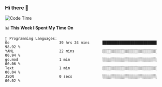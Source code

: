 ### Hi there 👋

<!--
**CrazyCollin/crazycollin** is a ✨ _special_ ✨ repository because its `README.md` (this file) appears on your GitHub profile.

Here are some ideas to get you started:

- 🔭 I’m currently working on ...
- 🌱 I’m currently learning ...
- 👯 I’m looking to collaborate on ...
- 🤔 I’m looking for help with ...
- 💬 Ask me about ...
- 📫 How to reach me: ...
- 😄 Pronouns: ...
- ⚡ Fun fact: ...
-->

<!--START_SECTION:waka-->
![Code Time](http://img.shields.io/badge/Code%20Time-1%2C508%20hrs%2013%20mins-blue)

📊 **This Week I Spent My Time On** 

```text
💬 Programming Languages: 
Go                       39 hrs 24 mins      █████████████████████████   98.92 % 
YAML                     22 mins             ░░░░░░░░░░░░░░░░░░░░░░░░░   00.94 % 
go.mod                   1 min               ░░░░░░░░░░░░░░░░░░░░░░░░░   00.06 % 
Text                     1 min               ░░░░░░░░░░░░░░░░░░░░░░░░░   00.04 % 
JSON                     0 secs              ░░░░░░░░░░░░░░░░░░░░░░░░░   00.02 % 
```


<!--END_SECTION:waka-->
